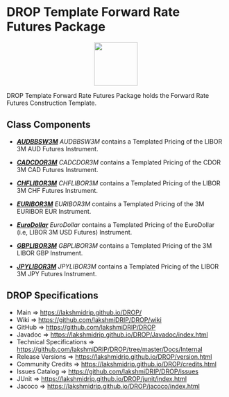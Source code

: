 # DROP Template Forward Rate Futures Package

<p align="center"><img src="https://github.com/lakshmiDRIP/DROP/blob/master/DRIP_Logo.gif?raw=true" width="100"></p>

DROP Template Forward Rate Futures Package holds the Forward Rate Futures Construction Template.


## Class Components

 * [***AUDBBSW3M***](https://github.com/lakshmiDRIP/DROP/tree/master/src/main/java/org/drip/template/forwardratefutures/AUDBBSW3M.java)
 <i>AUDBBSW3M</i> contains a Templated Pricing of the LIBOR 3M AUD Futures Instrument.

 * [***CADCDOR3M***](https://github.com/lakshmiDRIP/DROP/tree/master/src/main/java/org/drip/template/forwardratefutures/CADCDOR3M.java)
 <i>CADCDOR3M</i> contains a Templated Pricing of the CDOR 3M CAD Futures Instrument.

 * [***CHFLIBOR3M***](https://github.com/lakshmiDRIP/DROP/tree/master/src/main/java/org/drip/template/forwardratefutures/CHFLIBOR3M.java)
 <i>CHFLIBOR3M</i> contains a Templated Pricing of the LIBOR 3M CHF Futures Instrument.

 * [***EURIBOR3M***](https://github.com/lakshmiDRIP/DROP/tree/master/src/main/java/org/drip/template/forwardratefutures/EURIBOR3M.java)
 <i>EURIBOR3M</i> contains a Templated Pricing of the 3M EURIBOR EUR Instrument.

 * [***EuroDollar***](https://github.com/lakshmiDRIP/DROP/tree/master/src/main/java/org/drip/template/forwardratefutures/EuroDollar.java)
 <i>EuroDollar</i> contains a Templated Pricing of the EuroDollar (i.e, LIBOR 3M USD Futures) Instrument.

 * [***GBPLIBOR3M***](https://github.com/lakshmiDRIP/DROP/tree/master/src/main/java/org/drip/template/forwardratefutures/GBPLIBOR3M.java)
 <i>GBPLIBOR3M</i> contains a Templated Pricing of the 3M LIBOR GBP Instrument.

 * [***JPYLIBOR3M***](https://github.com/lakshmiDRIP/DROP/tree/master/src/main/java/org/drip/template/forwardratefutures/JPYLIBOR3M.java)
 <i>JPYLIBOR3M</i> contains a Templated Pricing of the LIBOR 3M JPY Futures Instrument.


## DROP Specifications

 * Main                     => https://lakshmidrip.github.io/DROP/
 * Wiki                     => https://github.com/lakshmiDRIP/DROP/wiki
 * GitHub                   => https://github.com/lakshmiDRIP/DROP
 * Javadoc                  => https://lakshmidrip.github.io/DROP/Javadoc/index.html
 * Technical Specifications => https://github.com/lakshmiDRIP/DROP/tree/master/Docs/Internal
 * Release Versions         => https://lakshmidrip.github.io/DROP/version.html
 * Community Credits        => https://lakshmidrip.github.io/DROP/credits.html
 * Issues Catalog           => https://github.com/lakshmiDRIP/DROP/issues
 * JUnit                    => https://lakshmidrip.github.io/DROP/junit/index.html
 * Jacoco                   => https://lakshmidrip.github.io/DROP/jacoco/index.html
